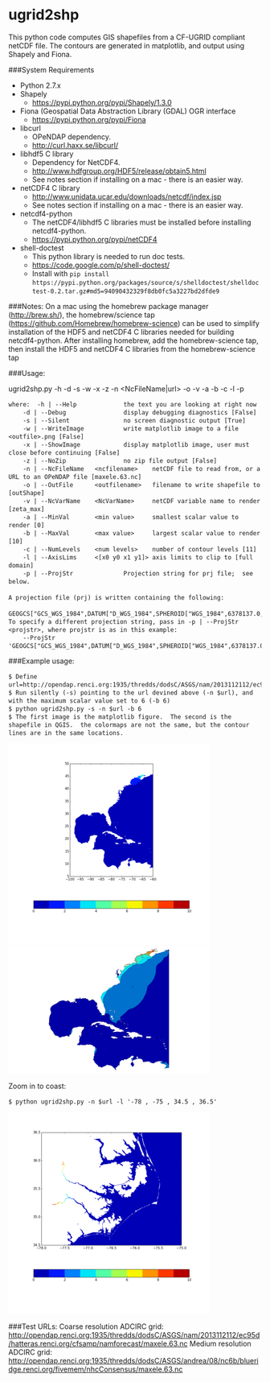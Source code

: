 ugrid2shp
===============================

This python code computes GIS shapefiles from a CF-UGRID compliant netCDF file.  The contours are generated in matplotlib, and output using Shapely and Fiona.

###System Requirements
- Python 2.7.x
- Shapely 
    - https://pypi.python.org/pypi/Shapely/1.3.0
- Fiona (Geospatial Data Abstraction Library (GDAL) OGR interface
    - https://pypi.python.org/pypi/Fiona
- libcurl 
    - OPeNDAP dependency. 
    - http://curl.haxx.se/libcurl/
- libhdf5 C library 
    - Dependency for NetCDF4.
    - http://www.hdfgroup.org/HDF5/release/obtain5.html
    - See notes section if installing on a mac - there is an easier way.
- netCDF4 C library 
    - http://www.unidata.ucar.edu/downloads/netcdf/index.jsp
    - See notes section if installing on a mac - there is an easier way.
- netcdf4-python 
    - The netCDF4/libhdf5 C libraries must be installed before installing netcdf4-python.
    - https://pypi.python.org/pypi/netCDF4
- shell-doctest 
    - This python library is needed to run doc tests.
    - https://code.google.com/p/shell-doctest/
    - Install with `pip install https://pypi.python.org/packages/source/s/shelldoctest/shelldoctest-0.2.tar.gz#md5=94090432329f8db0fc5a3227bd2dfde9`

###Notes: 
On a mac using the homebrew package manager (http://brew.sh/), the homebrew/science tap (https://github.com/Homebrew/homebrew-science) can be used to simplify installation of the HDF5 and netCDF4 C libraries needed for building netcdf4-python. 
After installing homebrew, add the homebrew-science tap, then install the HDF5 and netCDF4 C libraries from the homebrew-science tap

###Usage:

ugrid2shp.py -h -d -s -w -x -z -n <NcFileName|url> -o <OutFile> -v <NcVariableName> -a <MinVal> -b <MaxVal> -c <NumLevels> -l <AxisLims> -p <ProjectionString>
		
	where:	-h | --Help				the text you are looking at right now
		-d | --Debug				display debugging diagnostics [False]
		-s | --Silent				no screen diagnostic output [True]
		-w | --WriteImage			write matplotlib image to a file <outfile>.png [False]
		-x | --ShowImage			display matplotlib image, user must close before continuing [False]
		-z | --NoZip				no zip file output [False]
		-n | --NcFileName	<ncfilename> 	netCDF file to read from, or a URL to an OPeNDAP file [maxele.63.nc]
		-o | --OutFile		<outfilename> 	filename to write shapefile to [outShape]
		-v | --NcVarName	<NcVarName> 	netCDF variable name to render [zeta_max]
		-a | --MinVal		<min value> 	smallest scalar value to render [0]
		-b | --MaxVal		<max value> 	largest scalar value to render [10]
		-c | --NumLevels	<num levels> 	number of contour levels [11]
		-l | --AxisLims		<[x0 y0 x1 y1]> axis limits to clip to [full domain]
		-p | --ProjStr				Projection string for prj file;  see below.
 
	A projection file (prj) is written containing the following:
		GEOGCS["GCS_WGS_1984",DATUM["D_WGS_1984",SPHEROID["WGS_1984",6378137.0,298.257223563]],PRIMEM["Greenwich",0.0],UNIT["Degree",0.0174532925199433]]
	To specify a different projection string, pass in -p | --ProjStr <projstr>, where projstr is as in this example:
		--ProjStr 'GEOGCS["GCS_WGS_1984",DATUM["D_WGS_1984",SPHEROID["WGS_1984",6378137.0,298.257223563]],PRIMEM["Greenwich",0.0],UNIT["Degree",0.0174532925199433]]' 

###Example usage:

    $ Define url=http://opendap.renci.org:1935/thredds/dodsC/ASGS/nam/2013112112/ec95d/hatteras.renci.org/cfsamp/namforecast/maxele.63.nc 
    $ Run silently (-s) pointing to the url devined above (-n $url), and with the maximum scalar value set to 6 (-b 6) 
    $ python ugrid2shp.py -s -n $url -b 6
    $ The first image is the matplotlib figure.  The second is the shapefile in QGIS.  the colormaps are not the same, but the contour lines are in the same locations.
![](test1.png)
![](QGIS_test1.png)

Zoom in to coast:

    $ python ugrid2shp.py -n $url -l '-78 , -75 , 34.5 , 36.5'
![](test2.png)


###Test URLs:
	Coarse resolution ADCIRC grid: 
 		http://opendap.renci.org:1935/thredds/dodsC/ASGS/nam/2013112112/ec95d/hatteras.renci.org/cfsamp/namforecast/maxele.63.nc
 	Medium resolution ADCIRC grid: 
 		http://opendap.renci.org:1935/thredds/dodsC/ASGS/andrea/08/nc6b/blueridge.renci.org/fivemem/nhcConsensus/maxele.63.nc



